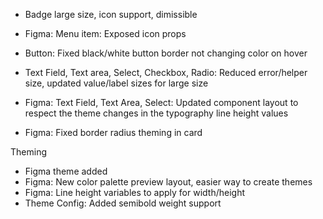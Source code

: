 - Badge large size, icon support, dimissible
- Figma: Menu item: Exposed icon props
- Button: Fixed black/white button border not changing color on hover
- Text Field, Text area, Select, Checkbox, Radio: Reduced error/helper size, updated value/label sizes for large size

- Figma: Text Field, Text Area, Select: Updated component layout to respect the theme changes in the typography line height values
- Figma: Fixed border radius theming in card

Theming

- Figma theme added
- Figma: New color palette preview layout, easier way to create themes
- Figma: Line height variables to apply for width/height
- Theme Config: Added semibold weight support
